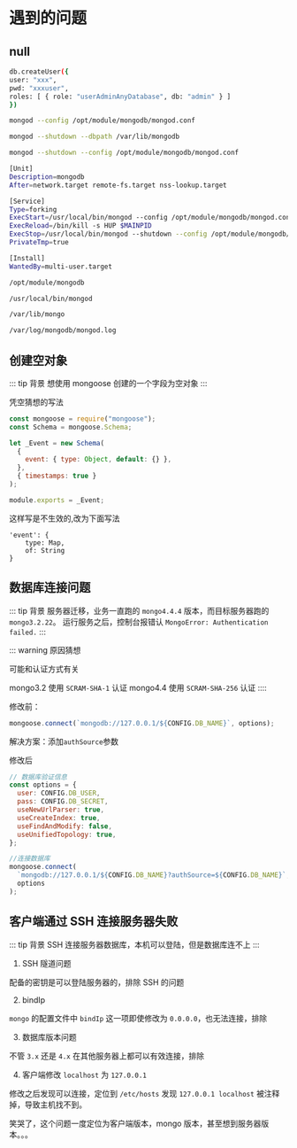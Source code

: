 # 遇到的问题

## null

```bash
db.createUser({
user: "xxx",
pwd: "xxxuser",
roles: [ { role: "userAdminAnyDatabase", db: "admin" } ]
})
```

```bash
mongod --config /opt/module/mongodb/mongod.conf

mongod --shutdown --dbpath /var/lib/mongodb

mongod --shutdown --config /opt/module/mongodb/mongod.conf

[Unit]
Description=mongodb
After=network.target remote-fs.target nss-lookup.target

[Service]
Type=forking
ExecStart=/usr/local/bin/mongod --config /opt/module/mongodb/mongod.conf
ExecReload=/bin/kill -s HUP $MAINPID
ExecStop=/usr/local/bin/mongod --shutdown --config /opt/module/mongodb/mongod.conf
PrivateTmp=true

[Install]
WantedBy=multi-user.target

/opt/module/mongodb

/usr/local/bin/mongod

/var/lib/mongo

/var/log/mongodb/mongod.log
```

## 创建空对象

::: tip 背景
想使用 mongoose 创建的一个字段为空对象
:::

凭空猜想的写法

```js
const mongoose = require("mongoose");
const Schema = mongoose.Schema;

let _Event = new Schema(
  {
    event: { type: Object, default: {} },
  },
  { timestamps: true }
);

module.exports = _Event;
```

这样写是不生效的,改为下面写法

```
'event': {
    type: Map,
    of: String
}
```

## 数据库连接问题

::: tip 背景
服务器迁移，业务一直跑的 `mongo4.4.4` 版本，而目标服务器跑的 `mongo3.2.22`。
运行服务之后，控制台报错认
`MongoError: Authentication failed.`
:::

::: warning 原因猜想

可能和认证方式有关

mongo3.2 使用 `SCRAM-SHA-1` 认证
mongo4.4 使用 `SCRAM-SHA-256` 认证
::::

修改前：

```js
mongoose.connect(`mongodb://127.0.0.1/${CONFIG.DB_NAME}`, options);
```

解决方案：添加`authSource`参数

修改后

```js
// 数据库验证信息
const options = {
  user: CONFIG.DB_USER,
  pass: CONFIG.DB_SECRET,
  useNewUrlParser: true,
  useCreateIndex: true,
  useFindAndModify: false,
  useUnifiedTopology: true,
};

//连接数据库
mongoose.connect(
  `mongodb://127.0.0.1/${CONFIG.DB_NAME}?authSource=${CONFIG.DB_NAME}`,
  options
);
```

## 客户端通过 SSH 连接服务器失败

::: tip 背景
SSH 连接服务器数据库，本机可以登陆，但是数据库连不上
:::

1. SSH 隧道问题

配备的密钥是可以登陆服务器的，排除 SSH 的问题

2. bindIp

`mongo` 的配置文件中 `bindIp` 这一项即使修改为 `0.0.0.0`，也无法连接，排除

3. 数据库版本问题

不管 `3.x` 还是 `4.x` 在其他服务器上都可以有效连接，排除

4. 客户端修改 `localhost` 为 `127.0.0.1`

修改之后发现可以连接，定位到 `/etc/hosts` 发现 `127.0.0.1 localhost` 被注释掉，导致主机找不到。

笑哭了，这个问题一度定位为客户端版本，mongo 版本，甚至想到服务器版本。。。
